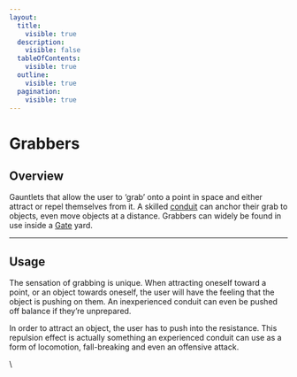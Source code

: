 ```yaml
---
layout:
  title:
    visible: true
  description:
    visible: false
  tableOfContents:
    visible: true
  outline:
    visible: true
  pagination:
    visible: true
---
```


# Grabbers

## Overview

Gauntlets that allow the user to ‘grab’ onto a point in space and either attract or repel themselves from it. A skilled [conduit](links.md#conduits) can anchor their grab to objects, even move objects at a distance. Grabbers can widely be found in use inside a [Gate](../gata/borders-and-travel/gates.md) yard.

***

## Usage

The sensation of grabbing is unique. When attracting oneself toward a point, or an object towards oneself, the user will have the feeling that the object is pushing on them. An inexperienced conduit can even be pushed off balance if they’re unprepared.

In order to attract an object, the user has to push into the resistance. This repulsion effect is actually something an experienced conduit can use as a form of locomotion, fall-breaking and even an offensive attack.

\
